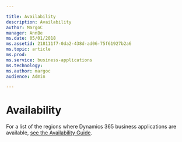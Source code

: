 ```yaml
---

title: Availability
description: Availability
author: MargoC
manager: AnnBe
ms.date: 05/01/2018
ms.assetid: 218111f7-0da2-438d-ad06-75f61927b2a6
ms.topic: article
ms.prod: 
ms.service: business-applications
ms.technology: 
ms.author: margoc
audience: Admin

---
```

#  Availability

For a list of the regions where Dynamics 365 business applications are available, [see the Availability
Guide](https://aka.ms/dynamics_365_international_availability_deck).

